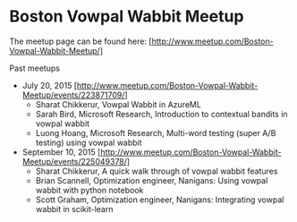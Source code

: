 # Boston Vowpal Wabbit Meetup

The meetup page can be found here: [http://www.meetup.com/Boston-Vowpal-Wabbit-Meetup/]

Past meetups
 - July 20, 2015 [http://www.meetup.com/Boston-Vowpal-Wabbit-Meetup/events/223871709/]
   * Sharat Chikkerur, Vowpal Wabbit in AzureML
   * Sarah Bird, Microsoft Research, Introduction to contextual bandits in vowpal wabbit
   * Luong Hoang, Microsoft Research, Multi-word testing (super A/B testing) using vowpal wabbit
 - September 10, 2015 [http://www.meetup.com/Boston-Vowpal-Wabbit-Meetup/events/225049378/]
   * Sharat Chikkerur, A quick walk through of vowpal wabbit features
   * Brian Scannell, Optimization engineer, Nanigans: Using vowpal wabbit with python notebook
   * Scott Graham, Optimization engineer, Nanigans: Integrating vowpal wabbit in scikit-learn 


